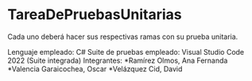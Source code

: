 # TareaDePruebasUnitarias
Cada uno deberá hacer sus respectivas ramas con su prueba unitaria.

Lenguaje empleado: C#
Suite de pruebas empleado: Visual Studio Code 2022 (Suite integrada)
Integrantes:
  *Ramírez Olmos, Ana Fernanda
  *Valencia Garaicochea, Oscar
  *Velázquez Cid, David
